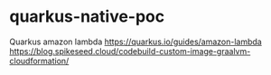 # quarkus-native-poc
Quarkus amazon lambda 
https://quarkus.io/guides/amazon-lambda
https://blog.spikeseed.cloud/codebuild-custom-image-graalvm-cloudformation/
